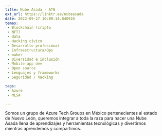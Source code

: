 ```yaml
---
title: Nube Asada - ATG
ext_url: https://linktr.ee/nubeasada
date: 2022-09-27 10:09:14.840920
temas:
 - Blockchain (cripto
 - NFT)
 - data
 - Hacking cívico
 - Desarrollo profesional
 - Infraestructura/Ops
 - maker
 - Diversidad e inclusión
 - Mobile app dev
 - Open source
 - Lenguajes y frameworks
 - Seguridad / hacking

tags:
 - Azure
 - MLSA

---
```


Somos un grupo de Azure Tech Groups en México pertenecientes al estado de Nuevo León, queremos integrar a toda la raza para hacer una Nube Asada llena de aprendizajes y herramientas tecnológicas y divertirnos mientras aprendemos y compartimos.

    